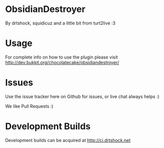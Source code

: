 ObsidianDestroyer
===
By drtshock, squidicuz and a little bit from turt2live :3

Usage
===
For complete info on how to use the plugin please visit http://dev.bukkit.org/chocolatecake/obsidiandestroyer/

Issues
===
Use the issue tracker here on Github for issues, or live chat always helps :)

We like Pull Requests :)

Development Builds
===
Development builds can be acquired at http://ci.drtshock.net

